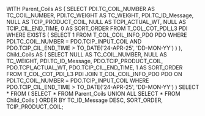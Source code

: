 WITH Parent_Coils AS (
    SELECT 
        PDI.TC_COIL_NUMBER AS TC_COIL_NUMBER,
        PDI.TC_WEIGHT AS TC_WEIGHT,
        PDI.TC_ID_Message,
        NULL AS TCIP_PRODUCT_COIL,
        NULL AS TCPI_ACTUAL_WT,
        NULL AS TCIP_CIL_END_TIME,
        0 AS SORT_ORDER
    FROM 
        T_COL_COT_PDI_L3 PDI
    WHERE EXISTS (
        SELECT 1 
        FROM T_COL_COIL_INFO_PDO PDO
        WHERE PDI.TC_COIL_NUMBER = PDO.TCIP_INPUT_COIL
          AND PDO.TCIP_CIL_END_TIME > TO_DATE('24-APR-25', 'DD-MON-YY')
    )
),
Child_Coils AS (
    SELECT 
        NULL AS TC_COIL_NUMBER,
        NULL AS TC_WEIGHT,
        PDI.TC_ID_Message,
        PDO.TCIP_PRODUCT_COIL,
        PDO.TCPI_ACTUAL_WT,
        PDO.TCIP_CIL_END_TIME,
        1 AS SORT_ORDER
    FROM 
        T_COL_COT_PDI_L3 PDI
    JOIN 
        T_COL_COIL_INFO_PDO PDO
    ON 
        PDI.TC_COIL_NUMBER = PDO.TCIP_INPUT_COIL
    WHERE 
        PDO.TCIP_CIL_END_TIME > TO_DATE('24-APR-25', 'DD-MON-YY')
)
SELECT * 
FROM (
    SELECT * FROM Parent_Coils
    UNION ALL
    SELECT * FROM Child_Coils
)
ORDER BY 
    TC_ID_Message DESC,
    SORT_ORDER,
    TCIP_PRODUCT_COIL;